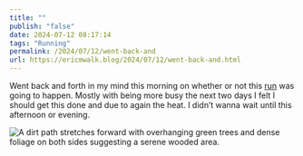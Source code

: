 ```yaml
---
title: ""
publish: "false"
date: 2024-07-12 08:17:14
tags: "Running"
permalink: /2024/07/12/went-back-and
url: https://ericmwalk.blog/2024/07/12/went-back-and.html
---
```


Went back and forth in my mind this morning on whether or not this [run](https://strava.com/activities/11869732423) was going to happen. Mostly with being more busy the next two days I felt I should get this done and due to again the heat. I didn’t wanna wait until this afternoon or evening.

![A dirt path stretches forward with overhanging green trees and dense foliage on both sides suggesting a serene wooded area.](https://ericmwalk.blog/uploads/2024/img-0803.jpeg)
